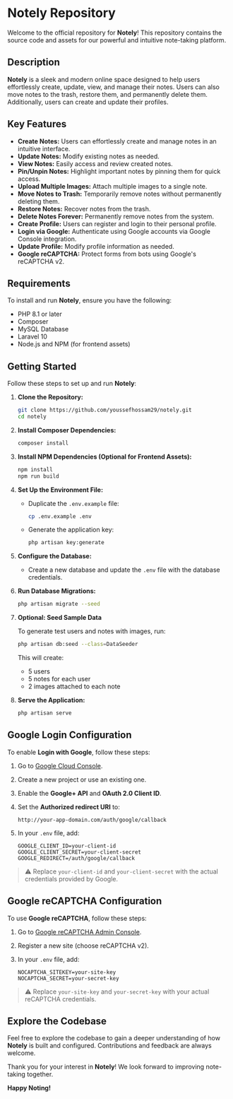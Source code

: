 # Notely Repository

Welcome to the official repository for **Notely**! This repository contains the source code and assets for our powerful and intuitive note-taking platform.

## Description

**Notely** is a sleek and modern online space designed to help users effortlessly create, update, view, and manage their notes. Users can also move notes to the trash, restore them, and permanently delete them. Additionally, users can create and update their profiles.

## Key Features

* **Create Notes:** Users can effortlessly create and manage notes in an intuitive interface.
* **Update Notes:** Modify existing notes as needed.
* **View Notes:** Easily access and review created notes.
* **Pin/Unpin Notes:** Highlight important notes by pinning them for quick access.
* **Upload Multiple Images:** Attach multiple images to a single note.
* **Move Notes to Trash:** Temporarily remove notes without permanently deleting them.
* **Restore Notes:** Recover notes from the trash.
* **Delete Notes Forever:** Permanently remove notes from the system.
* **Create Profile:** Users can register and login to their personal profile.
* **Login via Google:** Authenticate using Google accounts via Google Console integration.
* **Update Profile:** Modify profile information as needed.
* **Google reCAPTCHA:** Protect forms from bots using Google's reCAPTCHA v2.

## Requirements

To install and run **Notely**, ensure you have the following:

* PHP 8.1 or later
* Composer
* MySQL Database
* Laravel 10
* Node.js and NPM (for frontend assets)

## Getting Started

Follow these steps to set up and run **Notely**:

1. **Clone the Repository:**

   ```bash
   git clone https://github.com/youssefhossam29/notely.git
   cd notely
   ```

2. **Install Composer Dependencies:**

   ```bash
   composer install
   ```

3. **Install NPM Dependencies (Optional for Frontend Assets):**

   ```bash
   npm install
   npm run build
   ```

4. **Set Up the Environment File:**

   * Duplicate the `.env.example` file:

     ```bash
     cp .env.example .env
     ```
   * Generate the application key:

     ```bash
     php artisan key:generate
     ```

5. **Configure the Database:**

   * Create a new database and update the `.env` file with the database credentials.

6. **Run Database Migrations:**

   ```bash
   php artisan migrate --seed
   ```

7. **Optional: Seed Sample Data**

   To generate test users and notes with images, run:

   ```bash
   php artisan db:seed --class=DataSeeder
   ```

   This will create:

   * 5 users
   * 5 notes for each user
   * 2 images attached to each note

8. **Serve the Application:**

   ```bash
   php artisan serve
   ```

## Google Login Configuration

To enable **Login with Google**, follow these steps:

1. Go to [Google Cloud Console](w).

2. Create a new project or use an existing one.

3. Enable the **Google+ API** and **OAuth 2.0 Client ID**.

4. Set the **Authorized redirect URI** to:

   ```
   http://your-app-domain.com/auth/google/callback
   ```

5. In your `.env` file, add:

   ```env
   GOOGLE_CLIENT_ID=your-client-id
   GOOGLE_CLIENT_SECRET=your-client-secret
   GOOGLE_REDIRECT=/auth/google/callback
   ```

> ⚠️ Replace `your-client-id` and `your-client-secret` with the actual credentials provided by Google.

## Google reCAPTCHA Configuration

To use **Google reCAPTCHA**, follow these steps:

1. Go to [Google reCAPTCHA Admin Console](w).
2. Register a new site (choose reCAPTCHA v2).
3. In your `.env` file, add:

   ```env
   NOCAPTCHA_SITEKEY=your-site-key
   NOCAPTCHA_SECRET=your-secret-key
   ```

> ⚠️ Replace `your-site-key` and `your-secret-key` with your actual reCAPTCHA credentials.

## Explore the Codebase

Feel free to explore the codebase to gain a deeper understanding of how **Notely** is built and configured. Contributions and feedback are always welcome.

Thank you for your interest in **Notely**! We look forward to improving note-taking together.

**Happy Noting!**

